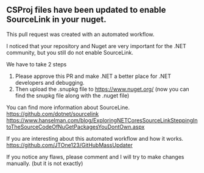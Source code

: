 CSProj files have been updated to enable SourceLink in your nuget.
---
This pull request was created with an automated workflow.

I noticed that your repository and Nuget are very important for the .NET community, but you still do not enable SourceLink.

We have to take 2 steps
1) Please approve this PR and make .NET a better place for .NET developers and debugging.
2) Then upload the .snupkg file to https://www.nuget.org/ (now you can find the snupkg file along with the .nuget file)


You can find more information about SourceLine.
https://github.com/dotnet/sourcelink
https://www.hanselman.com/blog/ExploringNETCoresSourceLinkSteppingIntoTheSourceCodeOfNuGetPackagesYouDontOwn.aspx

If you are interesting about this automated workflow and how it works.
https://github.com/JTOne123/GitHubMassUpdater



If you notice any flaws, please comment and I will try to make changes manually. (but it is not exactly)